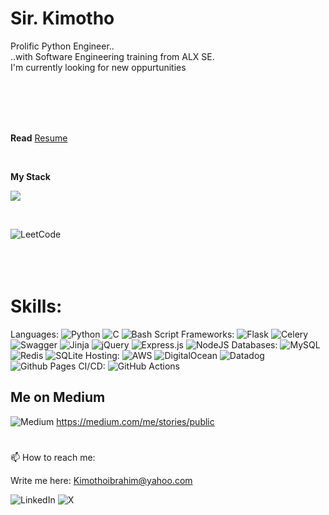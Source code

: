 # Sir. Kimotho  
Prolific Python Engineer..  
..with Software Engineering training from ALX SE.  
I'm currently looking for new oppurtunities

<br>
<br>
<br>
<br>

**Read** <a href="#" target="_blank">Resume</a>  

<br>

**My Stack**
<p>
  <a href="https://skillicons.dev">
    <img src="https://skillicons.dev/icons?i=py,flask,mysql,redis,nginx,aws,docker,c" />
  </a>
</p>  

<br>

![LeetCode](https://img.shields.io/badge/LeetCode-000000?style=for-the-badge&logo=LeetCode&logoColor=#d16c06)
<br>
<br>
<br>
<br>
# Skills:
Languages:
![Python](https://img.shields.io/badge/python-3670A0?style=for-the-badge&logo=python&logoColor=ffdd54)
![C](https://img.shields.io/badge/c-%2300599C.svg?style=for-the-badge&logo=c&logoColor=white)
![Bash Script](https://img.shields.io/badge/bash_script-%23121011.svg?style=for-the-badge&logo=gnu-bash&logoColor=white)
Frameworks:
![Flask](https://img.shields.io/badge/flask-%23000.svg?style=for-the-badge&logo=flask&logoColor=white)
![Celery](https://img.shields.io/badge/celery-%23a9cc54.svg?style=for-the-badge&logo=celery&logoColor=ddf4a4)
![Swagger](https://img.shields.io/badge/-Swagger-%23Clojure?style=for-the-badge&logo=swagger&logoColor=white)
![Jinja](https://img.shields.io/badge/jinja-white.svg?style=for-the-badge&logo=jinja&logoColor=black)
![jQuery](https://img.shields.io/badge/jquery-%230769AD.svg?style=for-the-badge&logo=jquery&logoColor=white)
![Express.js](https://img.shields.io/badge/express.js-%23404d59.svg?style=for-the-badge&logo=express&logoColor=%2361DAFB)
![NodeJS](https://img.shields.io/badge/node.js-6DA55F?style=for-the-badge&logo=node.js&logoColor=white)
Databases:
![MySQL](https://img.shields.io/badge/mysql-4479A1.svg?style=for-the-badge&logo=mysql&logoColor=white)
![Redis](https://img.shields.io/badge/redis-%23DD0031.svg?style=for-the-badge&logo=redis&logoColor=white)
![SQLite](https://img.shields.io/badge/sqlite-%2307405e.svg?style=for-the-badge&logo=sqlite&logoColor=white)
Hosting:
![AWS](https://img.shields.io/badge/AWS-%23FF9900.svg?style=for-the-badge&logo=amazon-aws&logoColor=white)
![DigitalOcean](https://img.shields.io/badge/DigitalOcean-%230167ff.svg?style=for-the-badge&logo=digitalOcean&logoColor=white)
![Datadog](https://img.shields.io/badge/datadog-%23632CA6.svg?style=for-the-badge&logo=datadog&logoColor=white)
![Github Pages](https://img.shields.io/badge/github%20pages-121013?style=for-the-badge&logo=github&logoColor=white)
CI/CD:
![GitHub Actions](https://img.shields.io/badge/github%20actions-%232671E5.svg?style=for-the-badge&logo=githubactions&logoColor=white)

## Me on Medium 
![Medium](https://img.shields.io/badge/Medium-12100E?style=for-the-badge&logo=medium&logoColor=white) https://medium.com/me/stories/public
  
#
📫 How to reach me:  

Write me here: Kimothoibrahim@yahoo.com  

![LinkedIn](https://img.shields.io/badge/linkedin-%230077B5.svg?style=for-the-badge&logo=linkedin&logoColor=white)
![X](https://img.shields.io/badge/X-%23000000.svg?style=for-the-badge&logo=X&logoColor=white)
